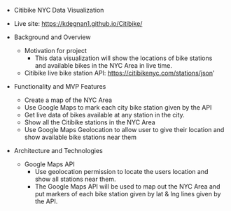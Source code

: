 * Citibike NYC Data Visualization

* Live site: ​https://kdegnan1.github.io/Citibike/

* Background and Overview
    * Motivation for project
        * This data visualization will show the locations of bike stations and available bikes in the NYC Area in live time.  
    * Citibike live bike station API:  https://citibikenyc.com/stations/json'
    
* Functionality and MVP Features
    * Create a map of the NYC Area
    * Use Google Maps to mark each city bike station given by the API
    * Get live data of bikes available at any station in the city. 
    * Show all the Citibike stations in the NYC Area
    * Use Google Maps Geolocation to allow user to give their location and show available bike stations near them 

* Architecture and Technologies 
    * Google Maps API 
        * Use geolocation permission to locate the users location and show all stations near them. 
        * The Google Maps API will be used to map out the NYC Area and put markers of each bike station given by lat & lng lines given by the API. 
        
        
        

